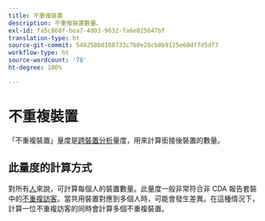 ```yaml
---
title: 不重複裝置
description: 不重複裝置數量。
exl-id: fa5c860f-bea7-4d03-9632-fa6e025647bf
translation-type: ht
source-git-commit: 549258b0168733c7b0e28cb8b9125e68dffd5df7
workflow-type: ht
source-wordcount: '78'
ht-degree: 100%

---
```


# 不重複裝置

「不重複裝置」量度是[跨裝置分析](../cda/overview.md)量度，用來計算銜接後裝置的數量。

## 此量度的計算方式

對所有[人](people.md)來說，可計算每個人的裝置數量。此量度一般非常符合非 CDA 報告套裝中的[不重複訪客](unique-visitors.md)。當共用裝置對應到多個人時，可能會發生差異。在這種情況下，計算一位不重複訪客的同時會計算多個不重複裝置。
